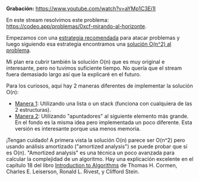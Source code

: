 **Grabación:** https://www.youtube.com/watch?v=aYMp1C3Ei1I

En este stream resolvimos este problema: https://codeo.app/problemas/0xcf-mirando-al-horizonte.

Empezamos con una [estrategia recomendada](https://github.com/mejibyte/streams/blob/master/2020-08-23/estrategia.md) para atacar problemas y luego siguiendo esa estrategia encontramos una [solución O(n^2) al problema](https://github.com/mejibyte/streams/blob/master/2020-08-23/0xcf%20-%20Mirando%20al%20horizonte/solution1.cpp).

Mi plan era cubrir también la solución O(n) que es muy original e interesante, pero no tuvimos suficiente tiempo. No quería que el stream fuera demasiado largo así que la explicaré en el futuro.

Para los curiosos, aquí hay 2 maneras diferentes de implementar la solución O(n):

* [Manera 1](https://github.com/mejibyte/streams/blob/master/2020-08-23/0xcf%20-%20Mirando%20al%20horizonte/solution2.cpp): Utilizando una lista o un stack (funciona con cualquiera de las 2 estructuras).
* [Manera 2](https://github.com/mejibyte/streams/blob/master/2020-08-23/0xcf%20-%20Mirando%20al%20horizonte/solution3.cpp): Utilizando "apuntadores" al siguiente elemento más grande. En el fondo es la misma idea pero implementada un poco diferente. Esta versión es interesante porque usa menos memoria.

¡Tengan cuidado! A primera vista la solución O(n) parece ser O(n^2) pero usando análisis amortizado ("amortized analysis") se puede probar que sí es O(n). "Amortized analysis" es una técnica un poco avanzada para calcular la complejidad de un algoritmo. Hay una explicación excelente en el capítulo 18 del libro [Introduction to Algorithms](https://en.wikipedia.org/wiki/Introduction_to_Algorithms) de Thomas H. Cormen, Charles E. Leiserson, Ronald L. Rivest, y Clifford Stein.
